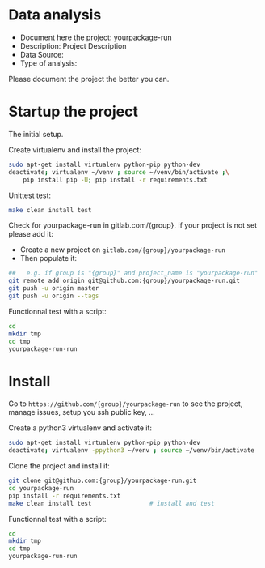 # Data analysis
- Document here the project: yourpackage-run
- Description: Project Description
- Data Source:
- Type of analysis:

Please document the project the better you can.

# Startup the project

The initial setup.

Create virtualenv and install the project:
```bash
sudo apt-get install virtualenv python-pip python-dev
deactivate; virtualenv ~/venv ; source ~/venv/bin/activate ;\
    pip install pip -U; pip install -r requirements.txt
```

Unittest test:
```bash
make clean install test
```

Check for yourpackage-run in gitlab.com/{group}.
If your project is not set please add it:

- Create a new project on `gitlab.com/{group}/yourpackage-run`
- Then populate it:

```bash
##   e.g. if group is "{group}" and project_name is "yourpackage-run"
git remote add origin git@github.com:{group}/yourpackage-run.git
git push -u origin master
git push -u origin --tags
```

Functionnal test with a script:

```bash
cd
mkdir tmp
cd tmp
yourpackage-run-run
```

# Install

Go to `https://github.com/{group}/yourpackage-run` to see the project, manage issues,
setup you ssh public key, ...

Create a python3 virtualenv and activate it:

```bash
sudo apt-get install virtualenv python-pip python-dev
deactivate; virtualenv -ppython3 ~/venv ; source ~/venv/bin/activate
```

Clone the project and install it:

```bash
git clone git@github.com:{group}/yourpackage-run.git
cd yourpackage-run
pip install -r requirements.txt
make clean install test                # install and test
```
Functionnal test with a script:

```bash
cd
mkdir tmp
cd tmp
yourpackage-run-run
```
